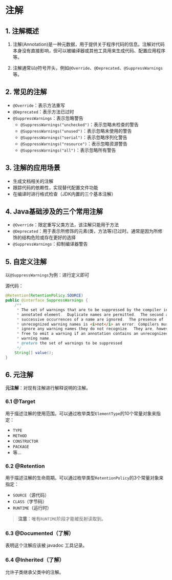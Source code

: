 # 注解

## 1. 注解概述

1. 注解(Annotation)是一种元数据，用于提供关于程序代码的信息。注解对代码本身没有直接影响，但可以被编译器或其他工具用来生成代码、配置应用程序等。

2. 注解通常以`@`符号开头，例如`@Override`、`@Deprecated`、`@SuppressWarnings`等。

## 2. 常见的注解

- `@Override`：表示方法重写
- `@Deprecated`：表示方法已过时
- `@SuppressWarnings`：表示忽略警告
  - `@SuppressWarnings("unchecked")`：表示忽略未检查的警告
  - `@SuppressWarnings("unused")`：表示忽略未使用的警告
  - `@SuppressWarnings("serial")`：表示忽略序列化警告
  - `@SuppressWarnings("resource")`：表示忽略资源警告
  - `@SuppressWarnings("all")`：表示忽略所有警告

## 3. 注解的应用场景

- 生成文档相关的注解
- 跟踪代码的依赖性，实现替代配置文件功能
- 在编译时进行格式检查（JDK内置的三个基本注解）

## 4. Java基础涉及的三个常用注解

- `@Override`：限定重写父类方法，该注解只能用于方法
- `@Deprecated`：用于表示所修饰的元素(类，方法等)已过时。通常是因为所修饰的结构危险或存在更好的选择
- `@SuppressWarnings`：抑制编译器警告

## 5. 自定义注解

以`@SuppressWarnings`为例：进行定义即可

源代码：
```java
@Retention(RetentionPolicy.SOURCE)
public @interface SuppressWarnings {
    /**
     * The set of warnings that are to be suppressed by the compiler in the
     * annotated element.  Duplicate names are permitted.  The second and
     * successive occurrences of a name are ignored.  The presence of
     * unrecognized warning names is <i>not</i> an error: Compilers must
     * ignore any warning names they do not recognize.  They are, however,
     * free to emit a warning if an annotation contains an unrecognized
     * warning name.
     * @return the set of warnings to be suppressed
     */
    String[] value();
}
```

## 6. 元注解

**元注解**：对现有注解进行解释说明的注解。

### 6.1 @Target

用于描述注解的使用范围。可以通过枚举类型`ElementType`的10个常量对象来指定：
- `TYPE`
- `METHOD`
- `CONSTRUCTOR`
- `PACKAGE`
- 等...

### 6.2 @Retention

用于描述注解的生命周期。可以通过枚举类型`RetentionPolicy`的3个常量对象来指定：
- `SOURCE`（源代码）
- `CLASS`（字节码）
- `RUNTIME`（运行时）

> **注意**：唯有`RUNTIME`阶段才能被反射读取到。

### 6.3 @Documented（了解）

表明这个注解应该被 javadoc 工具记录。

### 6.4 @Inherited（了解）

允许子类继承父类中的注解。
